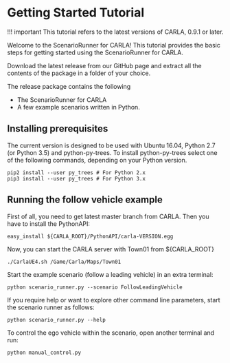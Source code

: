 # Getting Started Tutorial

!!! important
    This tutorial refers to the latest versions of CARLA, 0.9.1 or
    later.

Welcome to the ScenarioRunner for CARLA! This tutorial provides the basic steps
for getting started using the ScenarioRunner for CARLA.

Download the latest release from our GitHub page and extract all the contents of
the package in a folder of your choice.

The release package contains the following

  * The ScenarioRunner for CARLA
  * A few example scenarios written in Python.

## Installing prerequisites
The current version is designed to be used with Ubuntu 16.04, Python 2.7 (or
Python 3.5) and python-py-trees. To install python-py-trees select one of the
following commands, depending on your Python version.
```
pip2 install --user py_trees # For Python 2.x
pip3 install --user py_trees # For Python 3.x
```

## Running the follow vehicle example
First of all, you need to get latest master branch from CARLA. Then you have to
install the PythonAPI:
```
easy_install ${CARLA_ROOT}/PythonAPI/carla-VERSION.egg
```

Now, you can start the CARLA server with Town01 from ${CARLA_ROOT}
```
./CarlaUE4.sh /Game/Carla/Maps/Town01
```

Start the example scenario (follow a leading vehicle) in an extra terminal:
```
python scenario_runner.py --scenario FollowLeadingVehicle
```

If you require help or want to explore other command line parameters, start the scenario
runner as follows:
```
python scenario_runner.py --help
```

To control the ego vehicle within the scenario, open another terminal and run:
```
python manual_control.py
```
